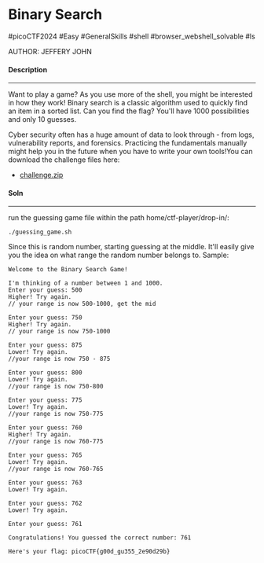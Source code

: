 # Binary Search

#picoCTF2024 #Easy #GeneralSkills #shell #browser_webshell_solvable #ls

AUTHOR: JEFFERY JOHN
#### Description
____
Want to play a game? As you use more of the shell, you might be interested in how they work! Binary search is a classic algorithm used to quickly find an item in a sorted list. Can you find the flag? You'll have 1000 possibilities and only 10 guesses.

Cyber security often has a huge amount of data to look through - from logs, vulnerability reports, and forensics. Practicing the fundamentals manually might help you in the future when you have to write your own tools!You can download the challenge files here:

- [challenge.zip](https://artifacts.picoctf.net/c_atlas/18/challenge.zip)

#### Soln
___
run the guessing game file within the path home/ctf-player/drop-in/:
```
./guessing_game.sh
```

Since this is random number, starting guessing at the middle. It'll easily give you the idea on what range the random number belongs to. Sample:

```
Welcome to the Binary Search Game!

I'm thinking of a number between 1 and 1000.
Enter your guess: 500
Higher! Try again.
// your range is now 500-1000, get the mid

Enter your guess: 750
Higher! Try again.
// your range is now 750-1000

Enter your guess: 875
Lower! Try again.
//your range is now 750 - 875

Enter your guess: 800
Lower! Try again.
//your range is now 750-800

Enter your guess: 775
Lower! Try again.
//your range is now 750-775

Enter your guess: 760
Higher! Try again.
//your range is now 760-775

Enter your guess: 765
Lower! Try again.
//your range is now 760-765

Enter your guess: 763
Lower! Try again.

Enter your guess: 762
Lower! Try again.

Enter your guess: 761

Congratulations! You guessed the correct number: 761

Here's your flag: picoCTF{g00d_gu355_2e90d29b}
```

